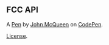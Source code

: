 FCC API
-------


A [Pen](http://codepen.io/Sturrie/pen/ygByEp) by [John McQueen](http://codepen.io/Sturrie) on [CodePen](http://codepen.io/).

[License](http://codepen.io/Sturrie/pen/ygByEp/license).